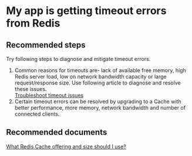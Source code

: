 <properties
	pageTitle="My app is getting timeout errors from Redis"
	description="My app is getting timeout errors from Redis"
	service="microsoft.cache"
	resource="redis"
	authors="kasparks"
	displayOrder="3"
	selfHelpType="resource"
	supportTopicIds=""
	resourceTags=""
	productPesIds=""
	cloudEnvironments="MoonCake"
	articleId="3bfb9b7f-3a65-4882-a999-282385e687db"
/>

# My app is getting timeout errors from Redis

## **Recommended steps**
Try following steps to diagnose and mitigate timeout errors.

1. Common reasons for timeouts are- lack of available free memory, high Redis server load, low on network bandwidth capacity or large request/response size. Use following article to diagnose and resolve these issues.<br>
[Troubleshoot timeout issues](https://gist.github.com/JonCole/db0e90bedeb3fc4823c2)
2. Certain timeout errors can be resolved by upgrading to a Cache with better performance, more memory, network bandwidth and number of connected clients.

## **Recommended documents**
[What Redis Cache offering and size should I use?](https://docs.azure.cn/redis-cache/cache-faq#what-redis-cache-offering-and-size-should-i-use)
